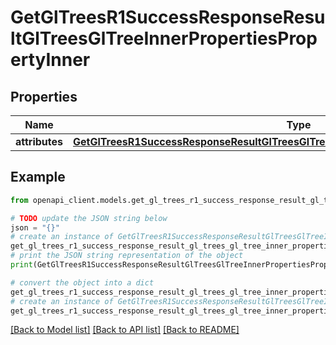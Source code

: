# GetGlTreesR1SuccessResponseResultGlTreesGlTreeInnerPropertiesPropertyInner


## Properties

Name | Type | Description | Notes
------------ | ------------- | ------------- | -------------
**attributes** | [**GetGlTreesR1SuccessResponseResultGlTreesGlTreeInnerPropertiesPropertyInnerAttributes**](GetGlTreesR1SuccessResponseResultGlTreesGlTreeInnerPropertiesPropertyInnerAttributes.md) |  | 

## Example

```python
from openapi_client.models.get_gl_trees_r1_success_response_result_gl_trees_gl_tree_inner_properties_property_inner import GetGlTreesR1SuccessResponseResultGlTreesGlTreeInnerPropertiesPropertyInner

# TODO update the JSON string below
json = "{}"
# create an instance of GetGlTreesR1SuccessResponseResultGlTreesGlTreeInnerPropertiesPropertyInner from a JSON string
get_gl_trees_r1_success_response_result_gl_trees_gl_tree_inner_properties_property_inner_instance = GetGlTreesR1SuccessResponseResultGlTreesGlTreeInnerPropertiesPropertyInner.from_json(json)
# print the JSON string representation of the object
print(GetGlTreesR1SuccessResponseResultGlTreesGlTreeInnerPropertiesPropertyInner.to_json())

# convert the object into a dict
get_gl_trees_r1_success_response_result_gl_trees_gl_tree_inner_properties_property_inner_dict = get_gl_trees_r1_success_response_result_gl_trees_gl_tree_inner_properties_property_inner_instance.to_dict()
# create an instance of GetGlTreesR1SuccessResponseResultGlTreesGlTreeInnerPropertiesPropertyInner from a dict
get_gl_trees_r1_success_response_result_gl_trees_gl_tree_inner_properties_property_inner_from_dict = GetGlTreesR1SuccessResponseResultGlTreesGlTreeInnerPropertiesPropertyInner.from_dict(get_gl_trees_r1_success_response_result_gl_trees_gl_tree_inner_properties_property_inner_dict)
```
[[Back to Model list]](../README.md#documentation-for-models) [[Back to API list]](../README.md#documentation-for-api-endpoints) [[Back to README]](../README.md)


